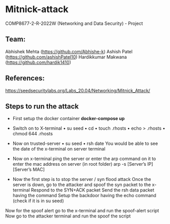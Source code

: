 # Mitnick-attack
COMP8677-2-R-2022W (Networking and Data Security) - Project

## Team:
Abhishek Mehta (https://github.com/Abhishe-k)
Ashish Patel (https://github.com/ashishPatel10)
Hardikkumar Makwana (https://github.com/hardik1410)


## References:
https://seedsecuritylabs.org/Labs_20.04/Networking/Mitnick_Attack/

## Steps to run the attack

- First setup the docker container
**docker-compose up**

- Switch on to X-terminal
•	su seed
•	cd
•	touch .rhosts
•	echo <server ip> > .rhosts
•	chmod 644 .rhosts

- Now on trusted-server 
•	su seed
•	rsh <x-terminal ip> date
You would be able to see the date of the x-terminal on server terminal

- Now on x-terminal ping the server or enter the arp command on it to enter the mac address on server (in root folder)
arp -s [Server’s IP] [Server’s MAC]

- Now the first step is to stop the server / syn flood attack
Once the server is down, go to the attacker and spoof the syn packet to the x-terminal 
Respond to the SYN+ACK packet
Send the rsh data packet having the command
Setup the backdoor having the echo command (check if it is in su seed)

Now for the spoof alert go to the x-terminal and run the spoof-alert script
Now go to the attacker terminal and run the spoof the script



